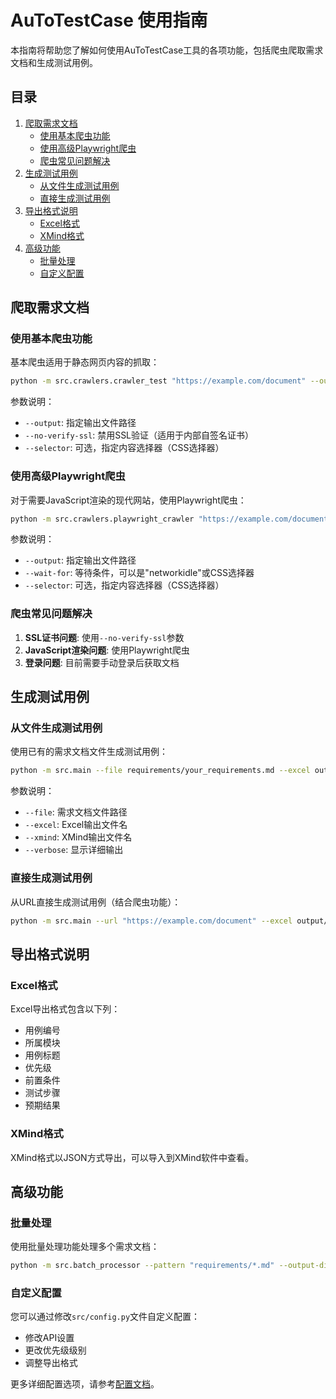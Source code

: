 # AuToTestCase 使用指南

本指南将帮助您了解如何使用AuToTestCase工具的各项功能，包括爬虫爬取需求文档和生成测试用例。

## 目录

1. [爬取需求文档](#爬取需求文档)
   - [使用基本爬虫功能](#使用基本爬虫功能)
   - [使用高级Playwright爬虫](#使用高级playwright爬虫)
   - [爬虫常见问题解决](#爬虫常见问题解决)
2. [生成测试用例](#生成测试用例)
   - [从文件生成测试用例](#从文件生成测试用例)
   - [直接生成测试用例](#直接生成测试用例)
3. [导出格式说明](#导出格式说明)
   - [Excel格式](#excel格式)
   - [XMind格式](#xmind格式)
4. [高级功能](#高级功能)
   - [批量处理](#批量处理)
   - [自定义配置](#自定义配置)

## 爬取需求文档

### 使用基本爬虫功能

基本爬虫适用于静态网页内容的抓取：

```bash
python -m src.crawlers.crawler_test "https://example.com/document" --output "temp/requirements.md" --no-verify-ssl
```

参数说明：
- `--output`: 指定输出文件路径
- `--no-verify-ssl`: 禁用SSL验证（适用于内部自签名证书）
- `--selector`: 可选，指定内容选择器（CSS选择器）

### 使用高级Playwright爬虫

对于需要JavaScript渲染的现代网站，使用Playwright爬虫：

```bash
python -m src.crawlers.playwright_crawler "https://example.com/document" --output "temp/requirements.md" --wait-for "networkidle"
```

参数说明：
- `--output`: 指定输出文件路径
- `--wait-for`: 等待条件，可以是"networkidle"或CSS选择器
- `--selector`: 可选，指定内容选择器（CSS选择器）

### 爬虫常见问题解决

1. **SSL证书问题**: 使用`--no-verify-ssl`参数
2. **JavaScript渲染问题**: 使用Playwright爬虫
3. **登录问题**: 目前需要手动登录后获取文档

## 生成测试用例

### 从文件生成测试用例

使用已有的需求文档文件生成测试用例：

```bash
python -m src.main --file requirements/your_requirements.md --excel output/your_project/test_cases.xlsx --xmind output/your_project/test_cases.xmind --verbose
```

参数说明：
- `--file`: 需求文档文件路径
- `--excel`: Excel输出文件名
- `--xmind`: XMind输出文件名
- `--verbose`: 显示详细输出

### 直接生成测试用例

从URL直接生成测试用例（结合爬虫功能）：

```bash
python -m src.main --url "https://example.com/document" --excel output/your_project/test_cases.xlsx --xmind output/your_project/test_cases.xmind --verbose
```

## 导出格式说明

### Excel格式

Excel导出格式包含以下列：
- 用例编号
- 所属模块
- 用例标题
- 优先级
- 前置条件
- 测试步骤
- 预期结果

### XMind格式

XMind格式以JSON方式导出，可以导入到XMind软件中查看。

## 高级功能

### 批量处理

使用批量处理功能处理多个需求文档：

```bash
python -m src.batch_processor --pattern "requirements/*.md" --output-dir "output/batch_results"
```

### 自定义配置

您可以通过修改`src/config.py`文件自定义配置：
- 修改API设置
- 更改优先级级别
- 调整导出格式

更多详细配置选项，请参考[配置文档](../configuration.md)。 